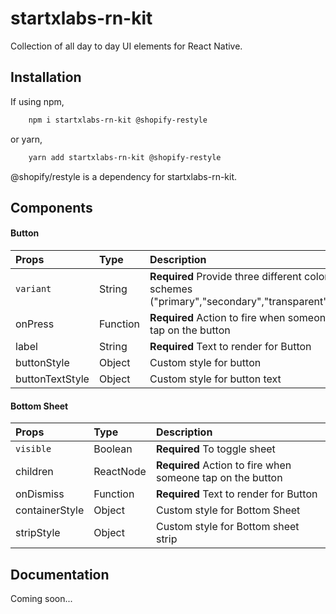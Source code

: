 # startxlabs-rn-kit

Collection of all day to day UI elements for React Native.

## Installation

If using npm,

```bash
    npm i startxlabs-rn-kit @shopify-restyle
```

or yarn,

```bash
    yarn add startxlabs-rn-kit @shopify-restyle
```

@shopify/restyle is a dependency for startxlabs-rn-kit.

## Components

#### Button

| Props           | Type     | Description                                                                              |
| :-------------- | :------- | :--------------------------------------------------------------------------------------- |
| `variant`       | String   | **Required** Provide three different color schemes ("primary","secondary","transparent") |
| onPress         | Function | **Required** Action to fire when someone tap on the button                               |
| label           | String   | **Required** Text to render for Button                                                   |
| buttonStyle     | Object   | Custom style for button                                                                  |
| buttonTextStyle | Object   | Custom style for button text                                                             |

#### Bottom Sheet

| Props          | Type      | Description                                                |
| :------------- | :-------- | :--------------------------------------------------------- |
| `visible`      | Boolean   | **Required** To toggle sheet                               |
| children       | ReactNode | **Required** Action to fire when someone tap on the button |
| onDismiss      | Function  | **Required** Text to render for Button                     |
| containerStyle | Object    | Custom style for Bottom Sheet                              |
| stripStyle     | Object    | Custom style for Bottom sheet strip                        |

## Documentation

Coming soon...
